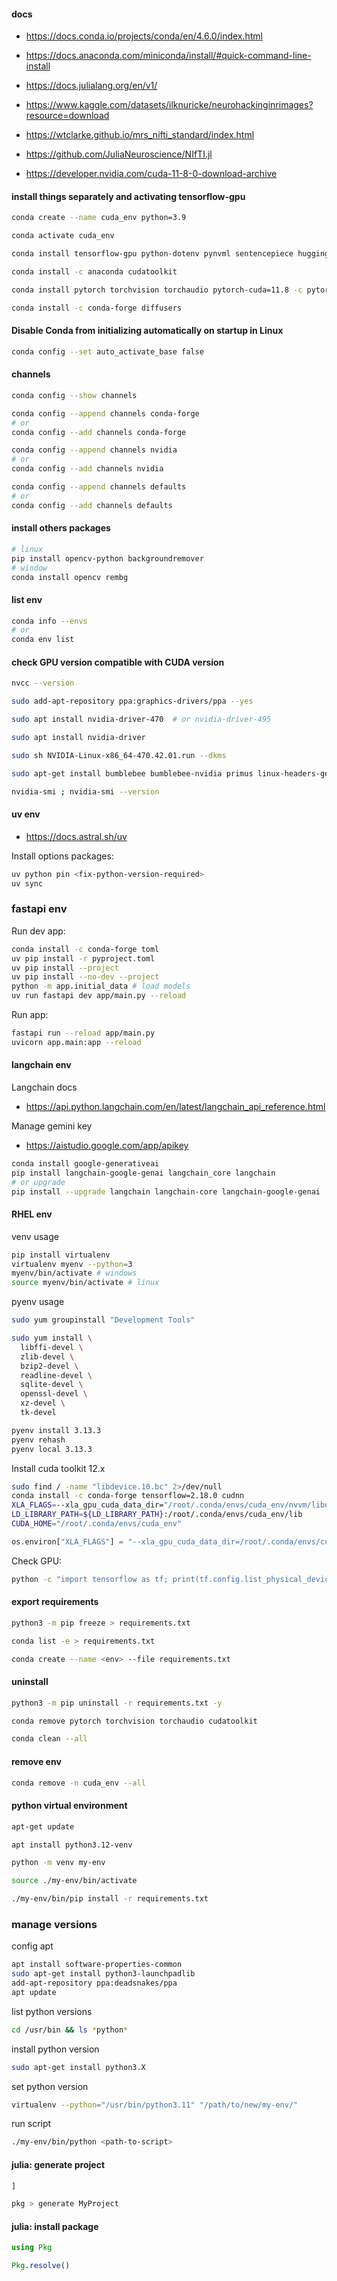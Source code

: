 #### docs

- https://docs.conda.io/projects/conda/en/4.6.0/index.html

- https://docs.anaconda.com/miniconda/install/#quick-command-line-install

- https://docs.julialang.org/en/v1/

- https://www.kaggle.com/datasets/ilknuricke/neurohackinginrimages?resource=download

- https://wtclarke.github.io/mrs_nifti_standard/index.html

- https://github.com/JuliaNeuroscience/NIfTI.jl

- https://developer.nvidia.com/cuda-11-8-0-download-archive

#### install things separately and activating tensorflow-gpu

```bash
conda create --name cuda_env python=3.9
```

```bash
conda activate cuda_env
```

```bash
conda install tensorflow-gpu python-dotenv pynvml sentencepiece huggingface_hub transformers accelerate beautifulsoup4 matplotlib keras numpy==1.23.4
```

```bash
conda install -c anaconda cudatoolkit
```

```bash
conda install pytorch torchvision torchaudio pytorch-cuda=11.8 -c pytorch -c nvidia
```

```bash
conda install -c conda-forge diffusers
```

#### Disable Conda from initializing automatically on startup in Linux

```bash
conda config --set auto_activate_base false
```

#### channels

```bash
conda config --show channels
```

```bash
conda config --append channels conda-forge
# or
conda config --add channels conda-forge
```

```bash
conda config --append channels nvidia
# or
conda config --add channels nvidia
```

```bash
conda config --append channels defaults
# or
conda config --add channels defaults
```

#### install others packages

```bash
# linux
pip install opencv-python backgroundremover
# window
conda install opencv rembg
```

#### list env

```bash
conda info --envs
# or
conda env list
```

#### check GPU version compatible with CUDA version

```bash
nvcc --version
```

```bash
sudo add-apt-repository ppa:graphics-drivers/ppa --yes
```

```bash
sudo apt install nvidia-driver-470  # or nvidia-driver-495
```

```bash
sudo apt install nvidia-driver
```

```bash
sudo sh NVIDIA-Linux-x86_64-470.42.01.run --dkms
```

```bash
sudo apt-get install bumblebee bumblebee-nvidia primus linux-headers-generic
```

```bash
nvidia-smi ; nvidia-smi --version
```

#### uv env

- https://docs.astral.sh/uv

Install options packages:

```bash
uv python pin <fix-python-version-required>
uv sync
```

### fastapi env

Run dev app:

```bash
conda install -c conda-forge toml
uv pip install -r pyproject.toml
uv pip install --project
uv pip install --no-dev --project
python -m app.initial_data # load models
uv run fastapi dev app/main.py --reload
```

Run app:

```bash
fastapi run --reload app/main.py
uvicorn app.main:app --reload
```

#### langchain env

Langchain docs

- https://api.python.langchain.com/en/latest/langchain_api_reference.html

Manage gemini key

- https://aistudio.google.com/app/apikey

```bash
conda install google-generativeai
pip install langchain-google-genai langchain_core langchain
# or upgrade
pip install --upgrade langchain langchain-core langchain-google-genai
```

#### RHEL env

venv usage

```bash
pip install virtualenv
virtualenv myenv --python=3
myenv/bin/activate # windows
source myenv/bin/activate # linux
```

pyenv usage

```bash
sudo yum groupinstall "Development Tools"

sudo yum install \
  libffi-devel \
  zlib-devel \
  bzip2-devel \
  readline-devel \
  sqlite-devel \
  openssl-devel \
  xz-devel \
  tk-devel

pyenv install 3.13.3
pyenv rehash
pyenv local 3.13.3
```

Install cuda toolkit 12.x

```bash
sudo find / -name "libdevice.10.bc" 2>/dev/null
conda install -c conda-forge tensorflow=2.18.0 cudnn
XLA_FLAGS=--xla_gpu_cuda_data_dir="/root/.conda/envs/cuda_env/nvvm/libdevice"
LD_LIBRARY_PATH=${LD_LIBRARY_PATH}:/root/.conda/envs/cuda_env/lib
CUDA_HOME="/root/.conda/envs/cuda_env"
```

```python
os.environ["XLA_FLAGS"] = "--xla_gpu_cuda_data_dir=/root/.conda/envs/cuda_env"
```

Check GPU:

```bash
python -c "import tensorflow as tf; print(tf.config.list_physical_devices('GPU'))"
```

#### export requirements

```bash
python3 -m pip freeze > requirements.txt
```

```bash
conda list -e > requirements.txt
```

```bash
conda create --name <env> --file requirements.txt
```

#### uninstall

```bash
python3 -m pip uninstall -r requirements.txt -y
```

```bash
conda remove pytorch torchvision torchaudio cudatoolkit
```

```bash
conda clean --all
```

#### remove env

```bash
conda remove -n cuda_env --all
```

#### python virtual environment

```bash
apt-get update
```

```bash
apt install python3.12-venv
```

```bash
python -m venv my-env
```

```bash
source ./my-env/bin/activate
```

```bash
./my-env/bin/pip install -r requirements.txt
```

### manage versions

config apt

```bash
apt install software-properties-common
sudo apt-get install python3-launchpadlib
add-apt-repository ppa:deadsnakes/ppa
apt update
```

list python versions

```bash
cd /usr/bin && ls *python*
```

install python version

```bash
sudo apt-get install python3.X
```

set python version

```bash
virtualenv --python="/usr/bin/python3.11" "/path/to/new/my-env/"
```

run script

```bash
./my-env/bin/python <path-to-script>
```

#### julia: generate project

```julia
]

pkg > generate MyProject
```

#### julia: install package

```julia
using Pkg

Pkg.resolve()

```
